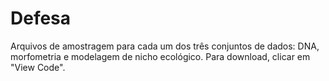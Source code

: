 # Defesa
Arquivos de amostragem para cada um dos três conjuntos de dados: DNA, morfometria e modelagem de nicho ecológico.
Para download, clicar em "View Code".
